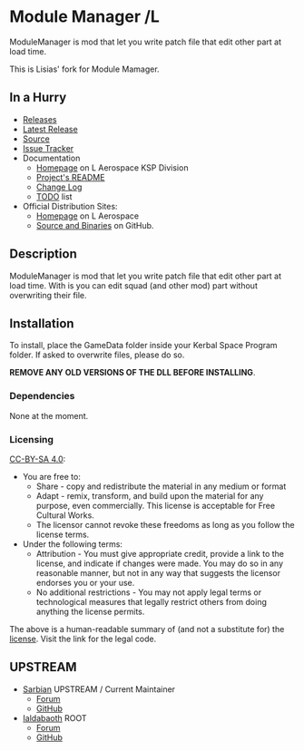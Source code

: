 # Module Manager /L

ModuleManager is mod that let you write patch file that edit other part at load time.

This is Lisias' fork for Module Mamager.


## In a Hurry

* [Releases](https://github.com/net-lisias-ksp/ModuleManager/Archive)
* [Latest Release](https://github.com/net-lisias-ksp/ModuleManager/releases)
* [Source](https://github.com/net-lisias-ksp/ModuleManager)
* [Issue Tracker](https://github.com/net-lisias-ksp/ModuleManager/issues)
* Documentation	
	+ [Homepage](http://ksp.lisias.net/add-ons/ModuleManager) on L Aerospace KSP Division
	+ [Project's README](https://github.com/net-lisias-ksp/ModuleManager/blob/master/README.md)
	+ [Change Log](./CHANGE_LOG.md)
	+ [TODO](./TODO.md) list
* Official Distribution Sites:
	+ [Homepage](http://ksp.lisias.net/add-ons/ModuleManager) on L Aerospace
	+ [Source and Binaries](https://github.com/net-lisias-ksp/ModuleManager) on GitHub.


## Description

ModuleManager is mod that let you write patch file that edit other part at load time. With is you can edit squad (and other mod) part without overwriting their file.

## Installation

To install, place the GameData folder inside your Kerbal Space Program folder. If asked to overwrite files, please do so.

**REMOVE ANY OLD VERSIONS OF THE DLL BEFORE INSTALLING**.

### Dependencies

<!-- * [KSP API Extensions/L](https://github.com/net-lisias-ksp/KSPAPIExtensions) -->
None at the moment.

### Licensing

[CC-BY-SA 4.0](https://creativecommons.org/licenses/by-sa/4.0/):

* You are free to:
	+ Share - copy and redistribute the material in any medium or format
	+ Adapt - remix, transform, and build upon the material for any purpose, even commercially. This license is acceptable for Free
Cultural Works.
	+ The licensor cannot revoke these freedoms as long as you follow the license terms.
* Under the following terms:
	+ Attribution - You must give appropriate credit, provide a link to the license, and indicate if changes were made. You may do
so in any reasonable manner, but not in any way that suggests the licensor endorses you or your use.
	+ No additional restrictions - You may not apply legal terms or technological measures that legally restrict others from doing
anything the license permits.

The above is a human-readable summary of (and not a substitute for) the [license](./ModuleManager.LICENSE). Visit the link for the legal code.


## UPSTREAM

* [Sarbian](https://forum.kerbalspaceprogram.com/index.php?/profile/57146-sarbian/) UPSTREAM / Current Maintainer
	+ [Forum](https://forum.kerbalspaceprogram.com/index.php?/topic/50533-141-module-manager-307-may-5th-2018-its-dangerous-to-go-alone-take-those-cats-with-you)
	+ [GitHub](https://github.com/sarbian/ModuleManager)
* [Ialdabaoth](https://forum.kerbalspaceprogram.com/index.php?/profile/57270-ialdabaoth/) ROOT
	+ [Forum](https://forum.kerbalspaceprogram.com/index.php?/topic/28844-020-modulemanager-13-for-all-your-stock-modding-needs)
	+ [GitHub](https://github.com/Ialdabaoth/ModuleManager)
